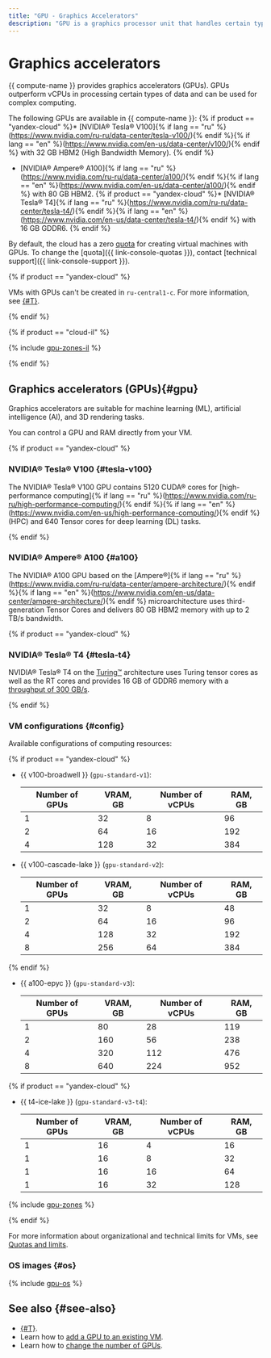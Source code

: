 ```yaml
---
title: "GPU - Graphics Accelerators"
description: "GPU is a graphics processor unit that handles certain types of data much more efficiently than vCPU can be used for complex calculations."
---
```


# Graphics accelerators

{{ compute-name }} provides graphics accelerators (GPUs). GPUs outperform vCPUs in processing certain types of data and can be used for complex computing.

The following GPUs are available in {{ compute-name }}:
{% if product == "yandex-cloud" %}* [NVIDIA® Tesla® V100]{% if lang == "ru" %}(https://www.nvidia.com/ru-ru/data-center/tesla-v100/){% endif %}{% if lang == "en" %}(https://www.nvidia.com/en-us/data-center/v100/){% endif %} with 32 GB HBM2 (High Bandwidth Memory). {% endif %}
* [NVIDIA® Ampere® A100]{% if lang == "ru" %}(https://www.nvidia.com/ru-ru/data-center/a100/){% endif %}{% if lang == "en" %}(https://www.nvidia.com/en-us/data-center/a100/){% endif %} with 80 GB HBM2.
{% if product == "yandex-cloud" %}* [NVIDIA® Tesla® T4]{% if lang == "ru" %}(https://www.nvidia.com/ru-ru/data-center/tesla-t4/){% endif %}{% if lang == "en" %}(https://www.nvidia.com/en-us/data-center/tesla-t4/){% endif %} with 16 GB GDDR6. {% endif %}

By default, the cloud has a zero [quota](../concepts/limits.md#compute-quotas) for creating virtual machines with GPUs. To change the [quota]({{ link-console-quotas }}), contact [technical support]({{ link-console-support }}).

{% if product == "yandex-cloud" %}

VMs with GPUs can't be created in `ru-central1-c`. For more information, see [{#T}](../../overview/concepts/ru-central1-c-deprecation.md).

{% endif %}

{% if product == "cloud-il" %}

{% include [gpu-zones-il](../../_includes/compute/gpu-zones-il.md) %}

{% endif %}

## Graphics accelerators (GPUs){#gpu}

Graphics accelerators are suitable for machine learning (ML), artificial intelligence (AI), and 3D rendering tasks.

You can control a GPU and RAM directly from your VM.

{% if product == "yandex-cloud" %}

### NVIDIA® Tesla® V100 {#tesla-v100}

The NVIDIA® Tesla® V100 GPU contains 5120 CUDA® cores for [high-performance computing]{% if lang == "ru" %}(https://www.nvidia.com/ru-ru/high-performance-computing/){% endif %}{% if lang == "en" %}(https://www.nvidia.com/en-us/high-performance-computing/){% endif %} (HPC) and 640 Tensor cores for deep learning (DL) tasks.

{% endif %}

### NVIDIA® Ampere® A100 {#a100}

The NVIDIA® A100 GPU based on the [Ampere®]{% if lang == "ru" %}(https://www.nvidia.com/ru-ru/data-center/ampere-architecture/){% endif %}{% if lang == "en" %}(https://www.nvidia.com/en-us/data-center/ampere-architecture/){% endif %} microarchitecture uses third-generation Tensor Cores and delivers 80 GB HBM2 memory with up to 2 TB/s bandwidth.

{% if product == "yandex-cloud" %}

### NVIDIA® Tesla® T4 {#tesla-t4}

NVIDIA® Tesla® T4 on the [Turing™](https://images.nvidia.com/aem-dam/en-zz/Solutions/design-visualization/technologies/turing-architecture/NVIDIA-Turing-Architecture-Whitepaper.pdf) architecture uses Turing tensor cores as well as the RT cores and provides 16 GB of GDDR6 memory with a [throughput of 300 GB/s](https://www.nvidia.com/content/dam/en-zz/Solutions/Data-Center/tesla-t4/t4-tensor-core-datasheet-951643.pdf).

{% endif %}

### VM configurations {#config}

Available configurations of computing resources:

{% if product == "yandex-cloud" %}

* {{ v100-broadwell }} (`gpu-standard-v1`):

   | Number of GPUs | VRAM, GB | Number of vCPUs | RAM, GB |
   --- | --- | --- | ---
   | 1 | 32 | 8 | 96 |
   | 2 | 64 | 16 | 192 |
   | 4 | 128 | 32 | 384 |

* {{ v100-cascade-lake }} (`gpu-standard-v2`):

   | Number of GPUs | VRAM, GB | Number of vCPUs | RAM, GB |
   --- | --- | --- | ---
   | 1 | 32 | 8 | 48 |
   | 2 | 64 | 16 | 96 |
   | 4 | 128 | 32 | 192 |
   | 8 | 256 | 64 | 384 |

{% endif %}

* {{ a100-epyc }} (`gpu-standard-v3`):

   | Number of GPUs | VRAM, GB | Number of vCPUs | RAM, GB |
   --- | --- | --- | ---
   | 1 | 80 | 28 | 119 |
   | 2 | 160 | 56 | 238 |
   | 4 | 320 | 112 | 476 |
   | 8 | 640 | 224 | 952 |

{% if product == "yandex-cloud" %}

* {{ t4-ice-lake }} (`gpu-standard-v3-t4`):

   | Number of GPUs | VRAM, GB | Number of vCPUs | RAM, GB |
   --- | --- | --- | ---
   | 1 | 16 | 4 | 16 |
   | 1 | 16 | 8 | 32 |
   | 1 | 16 | 16 | 64 |
   | 1 | 16 | 32 | 128 |

{% include [gpu-zones](../../_includes/compute/gpu-zones.md) %}

{% endif %}

For more information about organizational and technical limits for VMs, see [Quotas and limits](../concepts/limits.md).

### OS images {#os}

{% include [gpu-os](../../_includes/compute/gpu-os.md) %}

## See also {#see-also}

* [{#T}](../operations/vm-create/create-vm-with-gpu.md).
* Learn how to [add a GPU to an existing VM](../operations/vm-control/vm-update-resources.md#add-gpu).
* Learn how to [change the number of GPUs](../operations/vm-control/vm-update-resources.md#update-gpu).